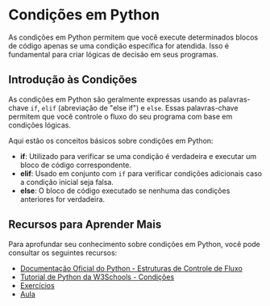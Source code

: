 # Condições em Python

As condições em Python permitem que você execute determinados blocos de código apenas se uma condição específica for atendida. Isso é fundamental para criar lógicas de decisão em seus programas.

## Introdução às Condições

As condições em Python são geralmente expressas usando as palavras-chave `if`, `elif` (abreviação de "else if") e `else`. Essas palavras-chave permitem que você controle o fluxo do seu programa com base em condições lógicas.

Aqui estão os conceitos básicos sobre condições em Python:

- **if**: Utilizado para verificar se uma condição é verdadeira e executar um bloco de código correspondente.
- **elif**: Usado em conjunto com `if` para verificar condições adicionais caso a condição inicial seja falsa.
- **else**: O bloco de código executado se nenhuma das condições anteriores for verdadeira.

## Recursos para Aprender Mais

Para aprofundar seu conhecimento sobre condições em Python, você pode consultar os seguintes recursos:

- [Documentação Oficial do Python - Estruturas de Controle de Fluxo](https://docs.python.org/3/tutorial/controlflow.html)
- [Tutorial de Python da W3Schools - Condições](https://www.w3schools.com/python/python_conditions.asp)
- [Exercícios](exercicios/README.md)
- [Aula](roteiro/README.md)
